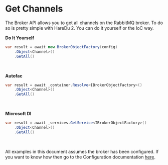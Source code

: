 # Get Channels

The Broker API allows you to get all channels on the RabbitMQ broker. To do so is pretty simple with HareDu 2. You can do it yourself or the IoC way.

**Do It Yourself**

```c#
var result = await new BrokerObjectFactory(config)
    .Object<Channel>()
    .GetAll()
```
<br>

**Autofac**

```c#
var result = await _container.Resolve<IBrokerObjectFactory>()
    .Object<Channel>()
    .GetAll()
```
<br>

**Microsoft DI**

```c#
var result = await _services.GetService<IBrokerObjectFactory>()
    .Object<Channel>()
    .GetAll()
```
<br>

All examples in this document assumes the broker has been configured. If you want to know how then go to the Configuration documentation [here](https://github.com/ahives/HareDu2/blob/master/docs/deprecated/configuration.md).

